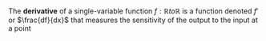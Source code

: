 The **derivative** of a single-variable function $f: \mathbb{R} to \mathbb{R}$ is a function denoted $f'$ or $\frac{df}{dx}$ that measures the sensitivity of the output to the input at a point